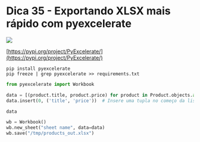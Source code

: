 # Dica 35 - Exportando XLSX mais rápido com pyexcelerate

<a href="https://youtu.be/0DuLOvnJTMw">
    <img src="../.gitbook/assets/youtube.png">
</a>

[https://pypi.org/project/PyExcelerate/](https://pypi.org/project/PyExcelerate/)

```
pip install pyexcelerate
pip freeze | grep pyexcelerate >> requirements.txt
```

```python
from pyexcelerate import Workbook

data = [(product.title, product.price) for product in Product.objects.all()]
data.insert(0, ('title', 'price'))  # Insere uma tupla no começo da lista.

data

wb = Workbook()
wb.new_sheet("sheet name", data=data)
wb.save("/tmp/products_out.xlsx")
```
